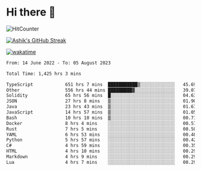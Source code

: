 # Hi there 👋

![HitCounter](https://hits.seeyoufarm.com/api/count/incr/badge.svg?url=https%3A%2F%2Fgithub.com%2Fashrhmn1212%2Fhit-counter)

<!-- ![Contribution Graph](https://github-readme-activity-graph.cyclic.app/graph?username=ashrhmn) -->


<!-- [![Top Langs](https://github-readme-stats.vercel.app/api/top-langs/?username=ashrhmn&layout=compact&theme=synthwave&langs_count=10&card_width=445)](https://github.com/anuraghazra/github-readme-stats) -->

[![Ashik's GitHub Streak](https://github-readme-streak-stats.herokuapp.com/?user=ashrhmn&theme=blood&fire=DD7F1C&background=151515&dates=9f9f9f&border=DD2727)](https://git.io/streak-stats)

<!-- ![Ashik's GitHub stats](https://github-readme-stats.vercel.app/api/?username=ashrhmn&show_icons=true&title_color=fff&icon_color=79ff97&text_color=9f9f9f&bg_color=151515) -->

[![wakatime](https://wakatime.com/badge/user/3df86613-ba63-4631-8e65-0ff18e7becad.svg)](https://wakatime.com/@3df86613-ba63-4631-8e65-0ff18e7becad)

<!--START_SECTION:waka-->

```txt
From: 14 June 2022 - To: 05 August 2023

Total Time: 1,425 hrs 3 mins

TypeScript            651 hrs 7 mins  ███████████▒░░░░░░░░░░░░░   45.69 %
Other                 556 hrs 44 mins █████████▓░░░░░░░░░░░░░░░   39.07 %
Solidity              65 hrs 56 mins  █░░░░░░░░░░░░░░░░░░░░░░░░   04.63 %
JSON                  27 hrs 8 mins   ▒░░░░░░░░░░░░░░░░░░░░░░░░   01.90 %
Java                  23 hrs 43 mins  ▒░░░░░░░░░░░░░░░░░░░░░░░░   01.67 %
JavaScript            14 hrs 57 mins  ▒░░░░░░░░░░░░░░░░░░░░░░░░   01.05 %
Bash                  10 hrs 10 mins  ▒░░░░░░░░░░░░░░░░░░░░░░░░   00.71 %
Docker                8 hrs 4 mins    ░░░░░░░░░░░░░░░░░░░░░░░░░   00.57 %
Rust                  7 hrs 5 mins    ░░░░░░░░░░░░░░░░░░░░░░░░░   00.50 %
YAML                  6 hrs 53 mins   ░░░░░░░░░░░░░░░░░░░░░░░░░   00.48 %
Python                5 hrs 57 mins   ░░░░░░░░░░░░░░░░░░░░░░░░░   00.42 %
C#                    4 hrs 59 mins   ░░░░░░░░░░░░░░░░░░░░░░░░░   00.35 %
HTML                  4 hrs 10 mins   ░░░░░░░░░░░░░░░░░░░░░░░░░   00.29 %
Markdown              4 hrs 9 mins    ░░░░░░░░░░░░░░░░░░░░░░░░░   00.29 %
Lua                   4 hrs 7 mins    ░░░░░░░░░░░░░░░░░░░░░░░░░   00.29 %
```

<!--END_SECTION:waka-->


<!--### Most Used Languages
<img src="https://wakatime.com/share/@ashrhmn/24ecb986-5bf8-4607-af7f-0aab08908d8c.png" />

### Favourite Tools
<img src="https://wakatime.com/share/@ashrhmn/f4e08015-f3bc-460a-9228-95a3ba11c604.png" />-->
